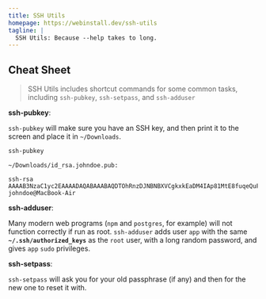 ```yaml
---
title: SSH Utils
homepage: https://webinstall.dev/ssh-utils
tagline: |
  SSH Utils: Because --help takes to long.
---
```


## Cheat Sheet

> SSH Utils includes shortcut commands for some common tasks, including
> `ssh-pubkey`, `ssh-setpass`, and `ssh-adduser`

**ssh-pubkey**:

`ssh-pubkey` will make sure you have an SSH key, and then print it to the screen
and place it in `~/Downloads`.

```sh
ssh-pubkey
```

```text
~/Downloads/id_rsa.johndoe.pub:

ssh-rsa AAAAB3NzaC1yc2EAAAADAQABAAABAQDTOhRnzDJNBNBXVCgkxkEaDM4IAp81MtE8fuqeQuFvq5gYLWoZND39N++bUvjMRCveWzZlQNxcLjXHlZA3mGj1b9aMImrvyoq8FJepe+RLEuptJe3md4EtTXo8VJuMXV0lJCcd9ct+eqJ0jH0ww4FDJXWMaFbiVwJBO0IaYevlwcf0QwH12FCARZUSwXfsIeCZNGxOPamIUCXumpQiAjTLGHFIDyWwLDCNPi8GyB3VmqsTNEvO/H8yY4VI7l9hpztE5W6LmGUfTMZrnsELryP5oRlo8W5oVFFS85Lb8bVfn43deGdlLGkwmcJuXzZfostSTHI5Mj7MWezPZyoSqFLl johndoe@MacBook-Air
```

**ssh-adduser**:

Many modern web programs (`npm` and `postgres`, for example) will not function
correctly if run as root. `ssh-adduser` adds user `app` with the same
**`~/.ssh/authorized_keys`** as the `root` user, with a long random password,
and gives `app` `sudo` privileges.

**ssh-setpass**:

`ssh-setpass` will ask you for your old passphrase (if any) and then for the new
one to reset it with.

